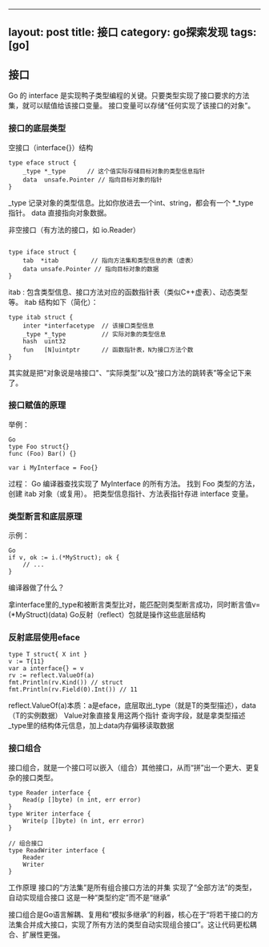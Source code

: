 
---
layout: post
title: 接口
category: go探索发现
tags: [go]
---

## 接口
Go 的 interface 是实现鸭子类型编程的关键。只要类型实现了接口要求的方法集，就可以赋值给该接口变量。
接口变量可以存储“任何实现了该接口的对象”。

### 接口的底层类型
空接口（interface{}）结构
```
type eface struct {
    _type *_type      // 这个值实际存储目标对象的类型信息指针
    data  unsafe.Pointer // 指向目标对象的指针
}
```
_type 记录对象的类型信息。比如你放进去一个int、string，都会有一个 *_type 指针。
data 直接指向对象数据。

非空接口（有方法的接口，如 io.Reader）
```

type iface struct {
    tab  *itab         // 指向方法集和类型信息的表（虚表）
    data unsafe.Pointer // 指向目标对象的数据
}

```

itab : 包含类型信息、接口方法对应的函数指针表（类似C++虚表）、动态类型等。
itab 结构如下（简化）：

```
type itab struct {
    inter *interfacetype  // 该接口类型信息
    _type *_type          // 实际对象的类型信息
    hash  uint32
    fun   [N]uintptr      // 函数指针表，N为接口方法个数
}
```
其实就是把"对象说是啥接口"、“实际类型”以及“接口方法的跳转表”等全记下来了。


### 接口赋值的原理
举例：
```
Go
type Foo struct{}
func (Foo) Bar() {}

var i MyInterface = Foo{}
```

过程：
Go 编译器查找实现了 MyInterface 的所有方法。
找到 Foo 类型的方法，创建 itab 对象（或复用）。
把类型信息指针、方法表指针存进 interface 变量。


### 类型断言和底层原理
示例：
```
Go
if v, ok := i.(*MyStruct); ok {
    // ...
}
```
编译器做了什么？

拿interface里的_type和被断言类型比对，能匹配则类型断言成功，同时断言值v=(*MyStruct)(data)
Go反射（reflect）包就是操作这些底层结构

### 反射底层使用eface
```
type T struct{ X int }
v := T{11}
var a interface{} = v
rv := reflect.ValueOf(a)
fmt.Println(rv.Kind()) // struct
fmt.Println(rv.Field(0).Int()) // 11
```
reflect.ValueOf(a)本质：a是eface，底层取出_type（就是T的类型描述），data（T的实例数据）
Value对象直接复用这两个指针
查询字段，就是拿类型描述_type里的结构体元信息，加上data内存偏移读取数据

### 接口组合
接口组合，就是一个接口可以嵌入（组合）其他接口，从而“拼”出一个更大、更复杂的接口类型。
```
type Reader interface {
    Read(p []byte) (n int, err error)
}
type Writer interface {
    Write(p []byte) (n int, err error)
}

// 组合接口
type ReadWriter interface {
    Reader
    Writer
}
```

工作原理
接口的“方法集”是所有组合接口方法的并集
实现了“全部方法”的类型，自动实现组合接口
这是一种“类型约定”而不是“继承”

接口组合是Go语言解耦、复用和“模拟多继承”的利器，核心在于“将若干接口的方法集合并成大接口，实现了所有方法的类型自动实现组合接口”。这让代码更松耦合、扩展性更强。
